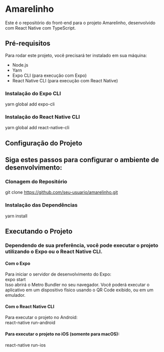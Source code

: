 # Amarelinho

Este é o repositório do front-end para o projeto Amarelinho, desenvolvido com React Native com TypeScript.

## Pré-requisitos

Para rodar este projeto, você precisará ter instalado em sua máquina:
- Node.js
- Yarn
- Expo CLI (para execução com Expo)
- React Native CLI (para execução com React Native)

### Instalação do Expo CLI
yarn global add expo-cli

### Instalação do React Native CLI
yarn global add react-native-cli

## Configuração do Projeto
## Siga estes passos para configurar o ambiente de desenvolvimento:
### Clonagem do Repositório
git clone https://github.com/seu-usuario/amarelinho.git
### Instalação das Dependências
yarn install

## Executando o Projeto
### Dependendo de sua preferência, você pode executar o projeto utilizando o Expo ou o React Native CLI.
#### Com o Expo
Para iniciar o servidor de desenvolvimento do Expo: <br>
expo start <br>
Isso abrirá o Metro Bundler no seu navegador. Você poderá executar o aplicativo em um dispositivo físico usando o QR Code exibido, ou em um emulador.

#### Com o React Native CLI
Para executar o projeto no Android:<br>
react-native run-android

#### Para executar o projeto no iOS (somente para macOS):
react-native run-ios
